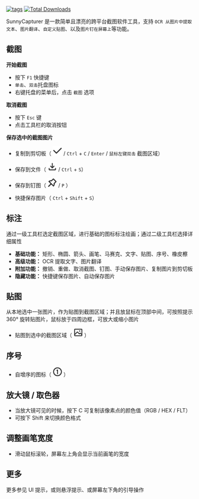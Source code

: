  [<img src="https://img.shields.io/github/release/XMuli/SunnyCapturer.svg?label=version" alt="tags"/>](https://github.com/XMuli/SunnyCapturer/releases)   [<img src="https://img.shields.io/github/downloads/XMuli/SunnyCapturer/total" alt="Total Downloads" />](https://github.com/XMuli/SunnyCapturer/releases)  

SunnyCapturer 是一款简单且漂亮的跨平台截图软件工具，支持 `OCR 从图片中提取文本`、`图片翻译`、`自定义贴图`、以及`图片钉在屏幕上`等功能。



## 截图

**开始截图**

- 按下 `F1` 快捷键
- `单击`、`双击`托盘图标
- 右键托盘的菜单后，点击 `截图` 选项



**取消截图**

- 按下 `Esc` 键
- 点击工具栏的取消按钮



**保存选中的截图图片**

- 复制到剪切板（ <img src="../_media/img/copy_dark.svg" alt="复制到剪切板" width="25" height="25"> / `Ctrl` + `C` / `Enter` / `鼠标左键双击` 截图区域）

- 保存到文件（ <img src="../_media/img/save_dark.svg" alt="完成截图" width="25" height="25"> / `Ctrl` + `S`）

- 保存到钉图（ <img src="../_media/img/pin_dark.svg" alt="钉图" width="25" height="25"> / `P` ）

- 快捷保存图片（ `Ctrl` + `Shift` + `S`）

  

## 标注

通过一级工具栏选定截图区域，进行基础的图标标注绘画；通过二级工具栏选择详细属性

- **基础功能：** 矩形、椭圆、箭头、画笔、马赛克、文字、贴图、序号、橡皮檫
- **高级功能：** OCR 提取文字、图片翻译
- **附加功能：** 撤销、重做、取消截图、钉图、手动保存图片、复制图片到剪切板
- **隐藏功能：** 快捷键保存图片、自动保存图片



## 贴图

从本地选中一张图片，作为贴图到截图区域；并且放鼠标在顶部中间，可按照提示 360° 旋转贴图片，鼠标放于四周边框，可放大或缩小图片

- 贴图到选中的截图区域（ <img src="../_media/img/image_dark.svg" alt="贴图" width="25" height="25"> ）



## 序号

- 自增序的图标（ <img src="../_media/img/counter_dark.svg" alt="序号" width="25" height="25"> ）




## 放大镜 / 取色器

- 当放大镜可见的时候，按下 C 可复制该像素点的颜色值（RGB / HEX / FLT）
- 可按下 Shift 来切换颜色格式



## 调整画笔宽度

- 滑动鼠标滚轮，屏幕左上角会显示当前画笔的宽度



## 更多

更多参见 UI 提示，或则悬浮提示、或屏幕左下角的引导操作
